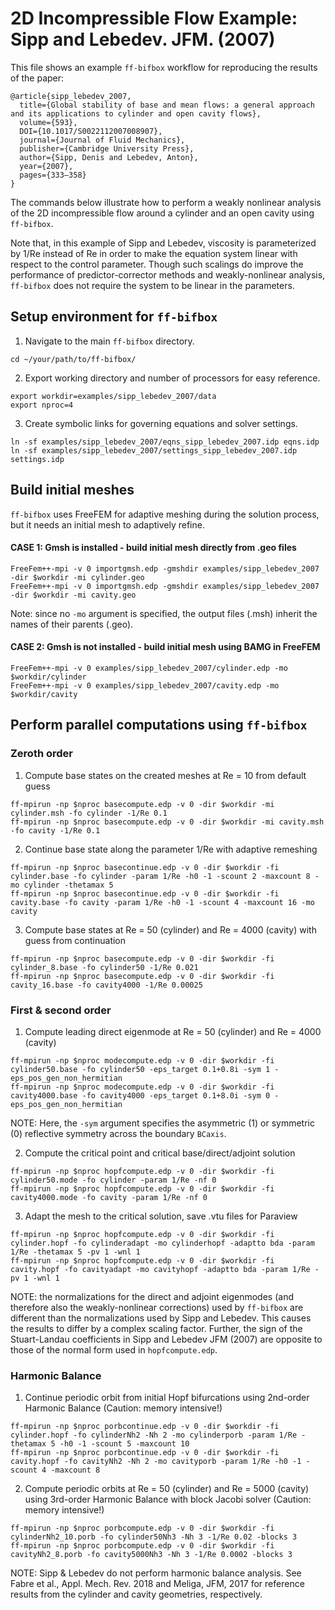 # 2D Incompressible Flow Example: Sipp and Lebedev. JFM. (2007)
This file shows an example `ff-bifbox` workflow for reproducing the results of the paper:
```
@article{sipp_lebedev_2007,
  title={Global stability of base and mean flows: a general approach and its applications to cylinder and open cavity flows},
  volume={593},
  DOI={10.1017/S0022112007008907},
  journal={Journal of Fluid Mechanics},
  publisher={Cambridge University Press},
  author={Sipp, Denis and Lebedev, Anton},
  year={2007},
  pages={333–358}
}
```
The commands below illustrate how to perform a weakly nonlinear analysis of the 2D incompressible flow around a cylinder and an open cavity using `ff-bifbox`.

Note that, in this example of Sipp and Lebedev, viscosity is parameterized by 1/Re instead of Re in order to make the equation system linear with respect to the control parameter. Though such scalings do improve the performance of predictor-corrector methods and weakly-nonlinear analysis, `ff-bifbox` does not require the system to be linear in the parameters.

## Setup environment for `ff-bifbox`
1. Navigate to the main `ff-bifbox` directory.
```
cd ~/your/path/to/ff-bifbox/
```
2. Export working directory and number of processors for easy reference.
```
export workdir=examples/sipp_lebedev_2007/data
export nproc=4
```
3. Create symbolic links for governing equations and solver settings.
```
ln -sf examples/sipp_lebedev_2007/eqns_sipp_lebedev_2007.idp eqns.idp
ln -sf examples/sipp_lebedev_2007/settings_sipp_lebedev_2007.idp settings.idp
```

## Build initial meshes
`ff-bifbox` uses FreeFEM for adaptive meshing during the solution process, but it needs an initial mesh to adaptively refine.
#### CASE 1: Gmsh is installed - build initial mesh directly from .geo files
```
FreeFem++-mpi -v 0 importgmsh.edp -gmshdir examples/sipp_lebedev_2007 -dir $workdir -mi cylinder.geo
FreeFem++-mpi -v 0 importgmsh.edp -gmshdir examples/sipp_lebedev_2007 -dir $workdir -mi cavity.geo
```
Note: since no `-mo` argument is specified, the output files (.msh) inherit the names of their parents (.geo).
#### CASE 2: Gmsh is not installed - build initial mesh using BAMG in FreeFEM
```
FreeFem++-mpi -v 0 examples/sipp_lebedev_2007/cylinder.edp -mo $workdir/cylinder
FreeFem++-mpi -v 0 examples/sipp_lebedev_2007/cavity.edp -mo $workdir/cavity
```

## Perform parallel computations using `ff-bifbox`
### Zeroth order
1. Compute base states on the created meshes at Re = 10 from default guess
```
ff-mpirun -np $nproc basecompute.edp -v 0 -dir $workdir -mi cylinder.msh -fo cylinder -1/Re 0.1
ff-mpirun -np $nproc basecompute.edp -v 0 -dir $workdir -mi cavity.msh -fo cavity -1/Re 0.1
```

2. Continue base state along the parameter 1/Re with adaptive remeshing
```
ff-mpirun -np $nproc basecontinue.edp -v 0 -dir $workdir -fi cylinder.base -fo cylinder -param 1/Re -h0 -1 -scount 2 -maxcount 8 -mo cylinder -thetamax 5
ff-mpirun -np $nproc basecontinue.edp -v 0 -dir $workdir -fi cavity.base -fo cavity -param 1/Re -h0 -1 -scount 4 -maxcount 16 -mo cavity
```

3. Compute base states at Re = 50 (cylinder) and Re = 4000 (cavity) with guess from continuation
```
ff-mpirun -np $nproc basecompute.edp -v 0 -dir $workdir -fi cylinder_8.base -fo cylinder50 -1/Re 0.021
ff-mpirun -np $nproc basecompute.edp -v 0 -dir $workdir -fi cavity_16.base -fo cavity4000 -1/Re 0.00025
```

### First & second order
1. Compute leading direct eigenmode at Re = 50 (cylinder) and Re = 4000 (cavity)
```
ff-mpirun -np $nproc modecompute.edp -v 0 -dir $workdir -fi cylinder50.base -fo cylinder50 -eps_target 0.1+0.8i -sym 1 -eps_pos_gen_non_hermitian
ff-mpirun -np $nproc modecompute.edp -v 0 -dir $workdir -fi cavity4000.base -fo cavity4000 -eps_target 0.1+8.0i -sym 0 -eps_pos_gen_non_hermitian
```
NOTE: Here, the `-sym` argument specifies the asymmetric (1) or symmetric (0) reflective symmetry across the boundary `BCaxis`.

2. Compute the critical point and critical base/direct/adjoint solution
```
ff-mpirun -np $nproc hopfcompute.edp -v 0 -dir $workdir -fi cylinder50.mode -fo cylinder -param 1/Re -nf 0
ff-mpirun -np $nproc hopfcompute.edp -v 0 -dir $workdir -fi cavity4000.mode -fo cavity -param 1/Re -nf 0
```

3. Adapt the mesh to the critical solution, save .vtu files for Paraview
```
ff-mpirun -np $nproc hopfcompute.edp -v 0 -dir $workdir -fi cylinder.hopf -fo cylinderadapt -mo cylinderhopf -adaptto bda -param 1/Re -thetamax 5 -pv 1 -wnl 1 
ff-mpirun -np $nproc hopfcompute.edp -v 0 -dir $workdir -fi cavity.hopf -fo cavityadapt -mo cavityhopf -adaptto bda -param 1/Re -pv 1 -wnl 1
```
NOTE: the normalizations for the direct and adjoint eigenmodes (and therefore also the weakly-nonlinear corrections) used by `ff-bifbox` are different than the normalizations used by Sipp and Lebedev. This causes the results to differ by a complex scaling factor. Further, the sign of the Stuart-Landau coefficients in Sipp and Lebedev JFM (2007) are opposite to those of the normal form used in `hopfcompute.edp`.


### Harmonic Balance
1. Continue periodic orbit from initial Hopf bifurcations using 2nd-order Harmonic Balance (Caution: memory intensive!)
```
ff-mpirun -np $nproc porbcontinue.edp -v 0 -dir $workdir -fi cylinder.hopf -fo cylinderNh2 -Nh 2 -mo cylinderporb -param 1/Re -thetamax 5 -h0 -1 -scount 5 -maxcount 10
ff-mpirun -np $nproc porbcontinue.edp -v 0 -dir $workdir -fi cavity.hopf -fo cavityNh2 -Nh 2 -mo cavityporb -param 1/Re -h0 -1 -scount 4 -maxcount 8
```

2. Compute periodic orbits at Re = 50 (cylinder) and Re = 5000 (cavity) using 3rd-order Harmonic Balance with block Jacobi solver (Caution: memory intensive!)
```
ff-mpirun -np $nproc porbcompute.edp -v 0 -dir $workdir -fi cylinderNh2_10.porb -fo cylinder50Nh3 -Nh 3 -1/Re 0.02 -blocks 3
ff-mpirun -np $nproc porbcompute.edp -v 0 -dir $workdir -fi cavityNh2_8.porb -fo cavity5000Nh3 -Nh 3 -1/Re 0.0002 -blocks 3
```
NOTE: Sipp & Lebedev do not perform harmonic balance analysis. See Fabre et al., Appl. Mech. Rev. 2018 and Meliga, JFM, 2017 for reference results from the cylinder and cavity geometries, respectively.